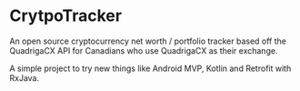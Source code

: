 # CrytpoTracker

An open source cryptocurrency net worth / portfolio tracker based off the QuadrigaCX API for Canadians who use QuadrigaCX as their exchange.

A simple project to try new things like Android MVP, Kotlin and Retrofit with RxJava.
